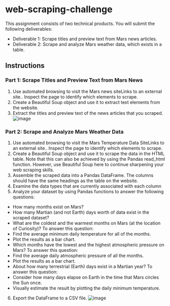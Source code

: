 # web-scraping-challenge

This assignment consists of two technical products. You will submit the following deliverables:
- Deliverable 1: Scrape titles and preview text from Mars news articles.
- Deliverable 2: Scrape and analyze Mars weather data, which exists in a table.


## Instructions
### Part 1: Scrape Titles and Preview Text from Mars News
1. Use automated browsing to visit the Mars news siteLinks to an external site.. Inspect the page to identify which elements to scrape.
2. Create a Beautiful Soup object and use it to extract text elements from the website.
3. Extract the titles and preview text of the news articles that you scraped. 
![image](https://user-images.githubusercontent.com/62813833/228657529-5ce0955c-c96e-44cf-9d07-310817c664bf.png)




### Part 2: Scrape and Analyze Mars Weather Data
1. Use automated browsing to visit the Mars Temperature Data SiteLinks to an external site.. Inspect the page to identify which elements to scrape.
2. Create a Beautiful Soup object and use it to scrape the data in the HTML table. Note that this can also be achieved by using the Pandas read_html function. However, use Beautiful Soup here to continue sharpening your web scraping skills.
3. Assemble the scraped data into a Pandas DataFrame. The columns should have the same headings as the table on the website. 
4. Examine the data types that are currently associated with each column
5. Analyze your dataset by using Pandas functions to answer the following questions:
- How many months exist on Mars?
- How many Martian (and not Earth) days worth of data exist in the scraped dataset?
- What are the coldest and the warmest months on Mars (at the location of Curiosity)? To answer this question:
- Find the average minimum daily temperature for all of the months.
- Plot the results as a bar chart.
- Which months have the lowest and the highest atmospheric pressure on Mars? To answer this question:
- Find the average daily atmospheric pressure of all the months.
- Plot the results as a bar chart.
- About how many terrestrial (Earth) days exist in a Martian year? To answer this question:
- Consider how many days elapse on Earth in the time that Mars circles the Sun once.
- Visually estimate the result by plotting the daily minimum temperature.
6. Export the DataFrame to a CSV file.
![image](https://user-images.githubusercontent.com/62813833/228657300-6a3cc803-b2cf-451f-a03c-5e1d05539d7a.png)

